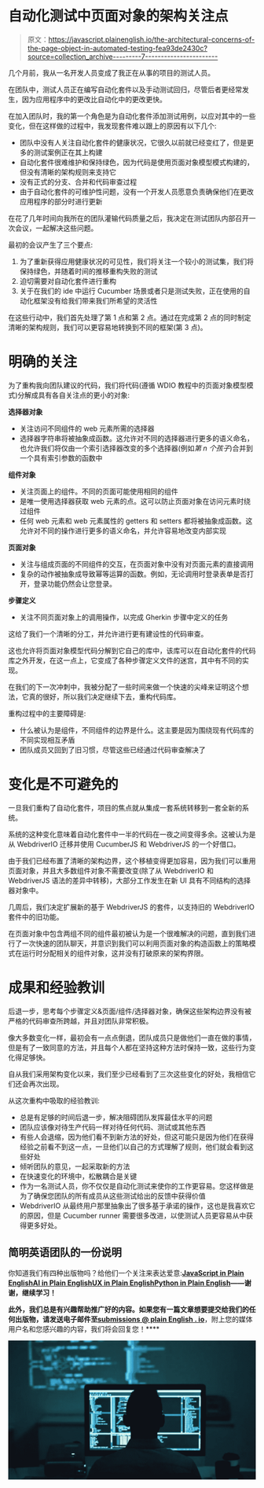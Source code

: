 # 自动化测试中页面对象的架构关注点

> 原文：<https://javascript.plainenglish.io/the-architectural-concerns-of-the-page-object-in-automated-testing-fea93de2430c?source=collection_archive---------7----------------------->

几个月前，我从一名开发人员变成了我正在从事的项目的测试人员。

在团队中，测试人员正在编写自动化套件以及手动测试回归，尽管后者更经常发生，因为应用程序中的更改比自动化中的更改更快。

在加入团队时，我的第一个角色是为自动化套件添加测试用例，以应对其中的一些变化，但在这样做的过程中，我发现套件难以跟上的原因有以下几个:

*   团队中没有人关注自动化套件的健康状况，它很久以前就已经变红了，但是更多的测试案例正在其上构建
*   自动化套件很难维护和保持绿色，因为代码是使用页面对象模型模式构建的，但没有清晰的架构规则来支持它
*   没有正式的分支、合并和代码审查过程
*   由于自动化套件的可维护性问题，没有一个开发人员愿意负责确保他们在更改应用程序的部分时进行更新

在花了几年时间向我所在的团队灌输代码质量之后，我决定在测试团队内部召开一次会议，一起解决这些问题。

最初的会议产生了三个要点:

1.  为了重新获得应用健康状况的可见性，我们将关注一个较小的测试集，我们将保持绿色，并随着时间的推移重构失败的测试
2.  迫切需要对自动化套件进行重构
3.  关于在我们的 ide 中运行 Cucumber 场景或者只是测试失败，正在使用的自动化框架没有给我们带来我们所希望的灵活性

在这些行动中，我们首先处理了第 1 点和第 2 点。通过在完成第 2 点的同时制定清晰的架构规则，我们可以更容易地转换到不同的框架(第 3 点)。

# 明确的关注

为了重构我向团队建议的代码，我们将代码(遵循 WDIO 教程中的页面对象模型模式)分解成具有各自关注点的更小的对象:

**选择器对象**

*   关注访问不同组件的 web 元素所需的选择器
*   选择器字符串将被抽象成函数。这允许对不同的选择器进行更多的语义命名，也允许我们将仅由一个索引选择器改变的多个选择器(例如*第 n 个孩子*)合并到一个具有索引参数的函数中

**组件对象**

*   关注页面上的组件。不同的页面可能使用相同的组件
*   是唯一使用选择器获取 web 元素的点。这可以防止页面对象在访问元素时绕过组件
*   任何 web 元素和 web 元素属性的 getters 和 setters 都将被抽象成函数。这允许对不同的操作进行更多的语义命名，并允许容易地改变内部实现

**页面对象**

*   关注与组成页面的不同组件的交互，在页面对象中没有对页面元素的直接调用
*   复杂的动作被抽象成导致幂等运算的函数。例如，无论调用时登录表单是否打开，登录功能仍然会让您登录。

**步骤定义**

*   关注不同页面对象上的调用操作，以完成 Gherkin 步骤中定义的任务

这给了我们一个清晰的分工，并允许进行更有建设性的代码审查。

这也允许将页面对象模型代码分解到它自己的库中，该库可以在自动化套件的代码库之外开发，在这一点上，它变成了各种步骤定义文件的迷宫，其中有不同的实现。

在我们的下一次冲刺中，我被分配了一些时间来做一个快速的尖峰来证明这个想法，它真的很好，所以我们决定继续下去，重构代码库。

重构过程中的主要障碍是:

*   什么被认为是组件，不同组件的边界是什么。这主要是因为围绕现有代码库的不同实现相互矛盾
*   团队成员又回到了旧习惯，尽管这些已经通过代码审查解决了

# 变化是不可避免的

一旦我们重构了自动化套件，项目的焦点就从集成一套系统转移到一套全新的系统。

系统的这种变化意味着自动化套件中一半的代码在一夜之间变得多余。这被认为是从 WebdriverIO 迁移并使用 CucumberJS 和 WebdriverJS 的一个好借口。

由于我们已经布置了清晰的架构边界，这个移植变得更加容易，因为我们可以重用页面对象，并且大多数组件对象不需要改变(除了从 WebdriverIO 和 WebdriverJS 语法的差异中转移)，大部分工作发生在新 UI 具有不同结构的选择器对象中。

几周后，我们决定扩展新的基于 WebdriverJS 的套件，以支持旧的 WebdriverIO 套件中的旧功能。

在页面对象中包含两组不同的组件最初被认为是一个很难解决的问题，直到我们进行了一次快速的团队聊天，并意识到我们可以利用页面对象的构造函数上的策略模式在运行时分配相关的组件对象，这并没有打破原来的架构界限。

# 成果和经验教训

后退一步，思考每个步骤定义&页面/组件/选择器对象，确保这些架构边界没有被严格的代码审查所跨越，并且对团队非常积极。

像大多数变化一样，最初会有一点点倒退，团队成员只是做他们一直在做的事情，但是有了一致同意的方法，并且每个人都在坚持这种方法时保持一致，这些行为变化得足够快。

自从我们采用架构变化以来，我们至少已经看到了三次这些变化的好处，我相信它们还会再次出现。

从这次重构中吸取的经验教训:

*   总是有足够的时间后退一步，解决阻碍团队发挥最佳水平的问题
*   团队应该像对待生产代码一样对待任何代码、测试或其他东西
*   有些人会退缩，因为他们看不到新方法的好处，但这可能只是因为他们在获得经验之前看不到这一点，一旦他们以自己的方式理解了规则，他们就会看到这些好处
*   倾听团队的意见，一起采取新的方法
*   在快速变化的环境中，松散耦合是关键
*   作为一名测试人员，你不仅仅是自动化测试来使你的工作更容易。您这样做是为了确保您团队的所有成员从这些测试给出的反馈中获得价值
*   WebdriverIO 从最终用户那里抽象出了很多基于承诺的操作，这也是我喜欢它的原因，但是 Cucumber runner 需要很多改进，以使测试人员更容易从中获得更多好处。

## **简明英语团队的一份说明**

你知道我们有四种出版物吗？给他们一个关注来表达爱意:[**JavaScript in Plain English**](https://medium.com/javascript-in-plain-english)[**AI in Plain English**](https://medium.com/ai-in-plain-english)[**UX in Plain English**](https://medium.com/ux-in-plain-english)[**Python in Plain English**](https://medium.com/python-in-plain-english)**——谢谢，继续学习！**

**此外，我们总是有兴趣帮助推广好的内容。如果您有一篇文章想要提交给我们的任何出版物，请发送电子邮件至[**submissions @ plain English . io**](mailto:submissions@plainenglish.io)**，附上您的媒体用户名和您感兴趣的内容，我们将会回复您！****

****![](img/a47b7fd6f776ed19075b836a0ffb65c3.png)****
